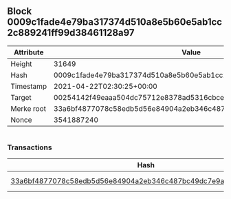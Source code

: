 ## Block 0009c1fade4e79ba317374d510a8e5b60e5ab1cc2c889241ff99d38461128a97

Attribute | Value
--- | ---
Height | 31649
Hash | 0009c1fade4e79ba317374d510a8e5b60e5ab1cc2c889241ff99d38461128a97
Timestamp | 2021-04-22T02:30:25+00:00
Target | 00254142f49eaaa504dc75712e8378ad5316cbcead634704b3734b6271167cc4
Merke root | 33a6bf4877078c58edb5d56e84904a2eb346c487bc49dc7e9aaab3bc855fc0e6
Nonce | 3541887240

```

```

### Transactions

Hash | Amount
--- | ---
[33a6bf4877078c58edb5d56e84904a2eb346c487bc49dc7e9aaab3bc855fc0e6](33a6bf4877078c58edb5d56e84904a2eb346c487bc49dc7e9aaab3bc855fc0e6.md) | 10.00000000 SKEPTI 
